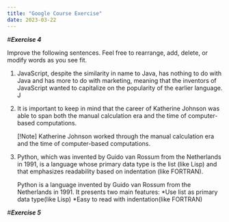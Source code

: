 ```yaml
---
title: "Google Course Exercise"
date: 2023-03-22
---
```


#**_Exercise 4_**

Improve the following sentences. Feel free to rearrange, add, delete, or modify words as you see fit.

1. JavaScript, despite the similarity in name to Java, has nothing to do with Java and has more to do with marketing, meaning that the inventors of JavaScript wanted to capitalize on the popularity of the earlier language.
   J

2. It is important to keep in mind that the career of Katherine Johnson was able to span both the manual calculation era and the time of computer-based computations.
  
   [!Note] Katherine Johnson worked through the manual calculation era and the time of computer-based computations.

3. Python, which was invented by Guido van Rossum from the Netherlands in 1991, is a language whose primary data type is the list (like Lisp) and that emphasizes readability based on indentation (like FORTRAN).

   Python is a language invented by Guido van Rossum from the Netherlands in 1991. It presents two main features:
     *Use list as primary data type(like Lisp)
     *Easy to read with indentation(like FORTRAN)

#**_Exercise 5_**
